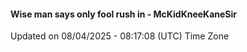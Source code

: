 #### Wise man says only fool rush in - McKidKneeKaneSir
Updated on 08/04/2025 - 08:17:08 (UTC) Time Zone
